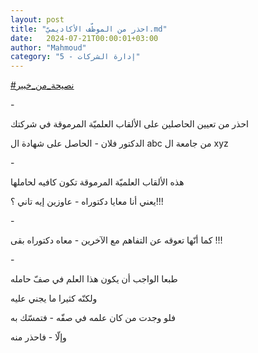 ```yaml
---
layout: post
title: "احذر من الموظّف الأكاديميّ.md"
date:   2024-07-21T00:00:01+03:00
author: "Mahmoud"
category: "5 - إدارة الشركات"
---
```

[<u>\#نصيحة_من_خبير</u>](https://www.facebook.com/hashtag/%D9%86%D8%B5%D9%8A%D8%AD%D8%A9_%D9%85%D9%86_%D8%AE%D8%A8%D9%8A%D8%B1?__eep__=6&__cft__%5b0%5d=AZXuUjopDX-upgkHIX8Ig2pSTCc2Ti_xwBpN7rx5RWUO3ZWAccPNCEizvGFiN591ntnvd_ng7gjaCC7afArroLeNvD3Rgpm_JQgXuPnn6XvZMTKbdANRH8fciSgF15tMO1dRemgghJwqKXSGITy5ipEimzJEfUcyD7xrds_AKtlAxA&__tn__=*NK-R)

\-

احذر من تعيين الحاصلين على الألقاب العلميّة المرموقة في
شركتك

الدكتور فلان - الحاصل على شهادة ال abc
من جامعة ال xyz

\-

هذه الألقاب العلميّة المرموقة تكون كافيه لحاملها

يعني أنا معايا دكتوراه - عاوزين إيه تاني ؟!!!

\-

كما أنّها تعوقه عن التفاهم مع الآخرين - معاه دكتوراه
بقى !!!

\-

طبعا الواجب أن يكون هذا العلم في صفّ حامله

ولكنّه كثيرا ما يجني عليه

فلو وجدت من كان علمه في صفّه - فتمسّك به

وإلّا - فاحذر منه
